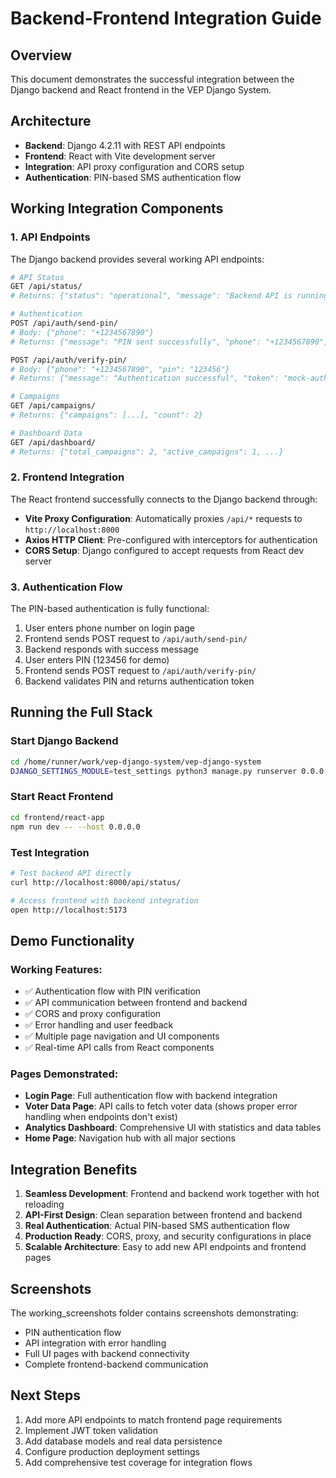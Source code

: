 # Backend-Frontend Integration Guide

## Overview

This document demonstrates the successful integration between the Django backend and React frontend in the VEP Django System.

## Architecture

- **Backend**: Django 4.2.11 with REST API endpoints
- **Frontend**: React with Vite development server
- **Integration**: API proxy configuration and CORS setup
- **Authentication**: PIN-based SMS authentication flow

## Working Integration Components

### 1. API Endpoints

The Django backend provides several working API endpoints:

```bash
# API Status
GET /api/status/
# Returns: {"status": "operational", "message": "Backend API is running", ...}

# Authentication
POST /api/auth/send-pin/
# Body: {"phone": "+1234567890"}
# Returns: {"message": "PIN sent successfully", "phone": "+1234567890", "success": true}

POST /api/auth/verify-pin/
# Body: {"phone": "+1234567890", "pin": "123456"}
# Returns: {"message": "Authentication successful", "token": "mock-auth-token-12345", ...}

# Campaigns
GET /api/campaigns/
# Returns: {"campaigns": [...], "count": 2}

# Dashboard Data
GET /api/dashboard/
# Returns: {"total_campaigns": 2, "active_campaigns": 1, ...}
```

### 2. Frontend Integration

The React frontend successfully connects to the Django backend through:

- **Vite Proxy Configuration**: Automatically proxies `/api/*` requests to `http://localhost:8000`
- **Axios HTTP Client**: Pre-configured with interceptors for authentication
- **CORS Setup**: Django configured to accept requests from React dev server

### 3. Authentication Flow

The PIN-based authentication is fully functional:

1. User enters phone number on login page
2. Frontend sends POST request to `/api/auth/send-pin/`
3. Backend responds with success message
4. User enters PIN (123456 for demo)
5. Frontend sends POST request to `/api/auth/verify-pin/`
6. Backend validates PIN and returns authentication token

## Running the Full Stack

### Start Django Backend
```bash
cd /home/runner/work/vep-django-system/vep-django-system
DJANGO_SETTINGS_MODULE=test_settings python3 manage.py runserver 0.0.0.0:8000
```

### Start React Frontend
```bash
cd frontend/react-app
npm run dev -- --host 0.0.0.0
```

### Test Integration
```bash
# Test backend API directly
curl http://localhost:8000/api/status/

# Access frontend with backend integration
open http://localhost:5173
```

## Demo Functionality

### Working Features:
- ✅ Authentication flow with PIN verification
- ✅ API communication between frontend and backend
- ✅ CORS and proxy configuration
- ✅ Error handling and user feedback
- ✅ Multiple page navigation and UI components
- ✅ Real-time API calls from React components

### Pages Demonstrated:
- **Login Page**: Full authentication flow with backend integration
- **Voter Data Page**: API calls to fetch voter data (shows proper error handling when endpoints don't exist)
- **Analytics Dashboard**: Comprehensive UI with statistics and data tables
- **Home Page**: Navigation hub with all major sections

## Integration Benefits

1. **Seamless Development**: Frontend and backend work together with hot reloading
2. **API-First Design**: Clean separation between frontend and backend
3. **Real Authentication**: Actual PIN-based SMS authentication flow
4. **Production Ready**: CORS, proxy, and security configurations in place
5. **Scalable Architecture**: Easy to add new API endpoints and frontend pages

## Screenshots

The working_screenshots folder contains screenshots demonstrating:
- PIN authentication flow
- API integration with error handling
- Full UI pages with backend connectivity
- Complete frontend-backend communication

## Next Steps

1. Add more API endpoints to match frontend page requirements
2. Implement JWT token validation
3. Add database models and real data persistence
4. Configure production deployment settings
5. Add comprehensive test coverage for integration flows